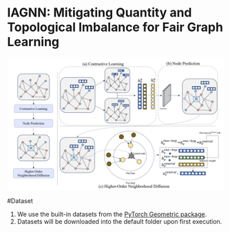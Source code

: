 # IAGNN: Mitigating Quantity and Topological Imbalance for Fair Graph Learning

![image](https://github.com/Y7Lau/IAGNN/blob/main/s.png)

#Dataset
1. We use the built-in datasets from the [PyTorch Geometric package](https://pytorch-geometric.readthedocs.io/en/latest/index.html).
2. Datasets will be downloaded into the default folder upon first execution.
